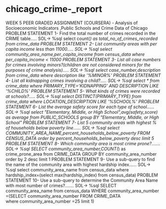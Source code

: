 # chicago_crime-_report
WEEK 5 PEER GRADED ASSIGNMENT (COURSERA) - Analysis of Socioeconomic Indicators ,Public Schools and Crime Data of Chicago
PROBLEM STATEMENT 1-  Find the total number of crimes recorded in the CRIME table.....
SOL->                 %sql select count(*) as total_no_of_crimes_recorded from crime_data
PROBLEM STATEMENT 2-  List community areas with per capita income less than 11000.....
SOL->                 %sql select community_area_name,per_capita_income from census_data where per_capita_income < 11000
PROBLEM STATEMENT 3-  List all case numbers for crimes involving minors?(children are not considered minors for the purposes of crime analysis).....
SOL->                 %sql select case_number,description from crime_data where description like '%MINOR%'
PROBLEM STATEMENT 4-  List all kidnapping crimes involving a child?.....
SOL->                 %sql select * from crime_data where PRIMARY_TYPE='KIDNAPPING' AND DESCRIPTION LIKE '%CHILD%'
PROBLEM STATEMENT 5-  What kinds of crimes were recorded at schools?.....
SOL->                 %sql select DISTINCT(PRIMARY_TYPE) from crime_data where LOCATION_DESCRIPTION LIKE '%SCHOOL%'
PROBLEM STATEMENT 6- List the average safety score for each type of school......
SOL->                %sql select "Elementary, Middle, or High School",avg(safety_score) as average from PUBLIC_SCHOOLS group BY "Elementary, Middle, or High School"
PROBLEM STATEMENT 7- List 5 community areas with highest % of households below poverty line......
SOL->                %sql select COMMUNITY_AREA_NAME,percent_households_below_poverty FROM CENSUS_DATA order by percent_households_below_poverty desc limit 5
PROBLEM STATEMENT 8-  Which community area is most crime prone?.......
SOL->                 %sql SELECT community_area_number,COUNT(*) as crime_prone_area from CRIME_DATA GROUP BY community_area_number order by 2 desc limit 1
PROBLEM STATEMENT 9-  Use a sub-query to find the name of the community area with highest hardship index......
SOL->                 %sql select community_area_name from census_data where hardship_index=(select max(hardship_index) from census_data)
PROBLEM STATEMENT 10- Use a sub-query to determine the Community Area Name with most number of crimes?.......
SOL->                 %sql SELECT community_area_name from census_data WHERE community_area_number =(SELECT community_area_number FROM CRIME_DATA \
                                                                        where community_area_number =25 limit 1)
